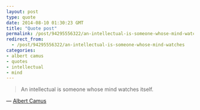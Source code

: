```yaml
---
layout: post
type: quote
date: 2014-08-10 01:30:23 GMT
title: "Quote post"
permalink: /post/94295556322/an-intellectual-is-someone-whose-mind-watches
redirect_from: 
  - /post/94295556322/an-intellectual-is-someone-whose-mind-watches
categories:
- albert camus
- quotes
- intellectual
- mind
---
```

<blockquote>An intellectual is someone whose mind watches itself.</blockquote>

 — <a href="en.wikipedia.org/wiki/Albert_Camus">Albert Camus</a>